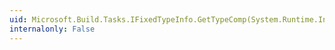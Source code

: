 ```yaml
---
uid: Microsoft.Build.Tasks.IFixedTypeInfo.GetTypeComp(System.Runtime.InteropServices.ComTypes.ITypeComp@)
internalonly: False
---
```

